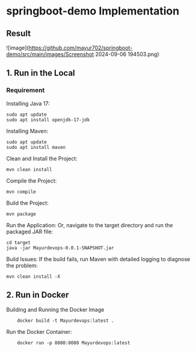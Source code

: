 # springboot-demo Implementation
## Result
![image](https://github.com/mayur702/springboot-demo/src/main/images/Screenshot 2024-09-06 194503.png)

## 1. Run in the Local
### Requirement
Installing Java 17:

    sudo apt update
    sudo apt install openjdk-17-jdk

Installing Maven:
    
    sudo apt update
    sudo apt install maven



Clean and Install the Project:

    mvn clean install


Compile the Project:

    mvn compile

Build the Project:

    mvn package

Run the Application:
Or, navigate to the target directory and run the packaged JAR file:
    
    cd target
    java -jar Mayurdevops-0.0.1-SNAPSHOT.jar


Build Issues:
If the build fails, run Maven with detailed logging to diagnose the problem:

    mvn clean install -X

## 2. Run in Docker

Building and Running the Docker Image

        docker build -t Mayurdevops:latest .

Run the Docker Container:

        docker run -p 8080:8080 Mayurdevops:latest

        
